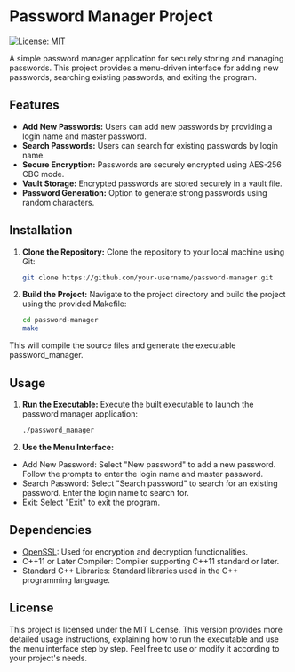 # Password Manager Project

[![License: MIT](https://img.shields.io/badge/License-MIT-yellow.svg)](https://opensource.org/licenses/MIT)


A simple password manager application for securely storing and managing passwords. This project provides a menu-driven interface for adding new passwords, searching existing passwords, and exiting the program.

## Features

- **Add New Passwords:** Users can add new passwords by providing a login name and master password.
- **Search Passwords:** Users can search for existing passwords by login name.
- **Secure Encryption:** Passwords are securely encrypted using AES-256 CBC mode.
- **Vault Storage:** Encrypted passwords are stored securely in a vault file.
- **Password Generation:** Option to generate strong passwords using random characters.

## Installation

1. **Clone the Repository:** Clone the repository to your local machine using Git:

   ```bash
   git clone https://github.com/your-username/password-manager.git

2. **Build the Project:** Navigate to the project directory and build the project using the provided Makefile:
   ```bash
   cd password-manager
   make
This will compile the source files and generate the executable password_manager.

## Usage

1. **Run the Executable:** Execute the built executable to launch the password manager application:
   ```bash
   ./password_manager

2. **Use the Menu Interface:**

- Add New Password: Select "New password" to add a new password. Follow the prompts to enter the login name and master password.
- Search Password: Select "Search password" to search for an existing password. Enter the login name to search for.
- Exit: Select "Exit" to exit the program.

## Dependencies

- [OpenSSL](https://www.openssl.org/): Used for encryption and decryption functionalities.
- C++11 or Later Compiler: Compiler supporting C++11 standard or later.
- Standard C++ Libraries: Standard libraries used in the C++ programming language.

## License

This project is licensed under the MIT License.
This version provides more detailed usage instructions, explaining how to run the executable and use the menu interface step by step. Feel free to use or modify it according to your project's needs.
